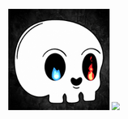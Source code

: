 
<p align="center">
          <img src =https://github.com/Slayer98/Slayer98/blob/main/_main.gif width="200" height="200" >
          <img src =https://github.com/Slayer98/Slayer98/blob/main/src/void.gif height="200" > 

</p>


<!---# Hello --->
